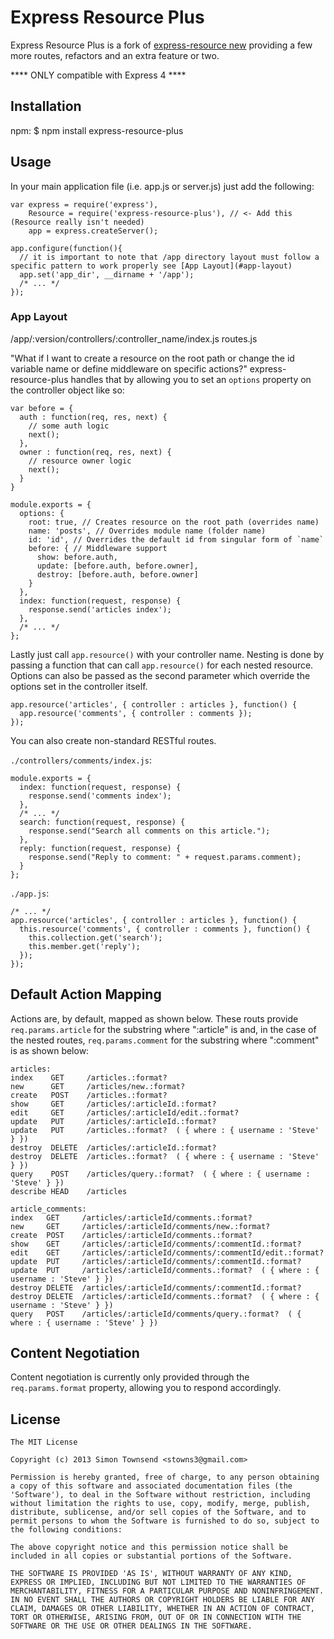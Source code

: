 # Express Resource Plus

Express Resource Plus is a fork of [express-resource new](https://github.com/tpeden/express-resource-new) providing a few more routes, refactors and an extra feature or two.

**** ONLY compatible with Express 4 ****

## Installation

npm:
    $ npm install express-resource-plus

## Usage

In your main application file (i.e. app.js or server.js) just add the following:

    var express = require('express'),
        Resource = require('express-resource-plus'), // <- Add this (Resource really isn't needed)
        app = express.createServer();
    
    app.configure(function(){
      // it is important to note that /app directory layout must follow a specific pattern to work properly see [App Layout](#app-layout)
      app.set('app_dir', __dirname + '/app');
      /* ... */
    });

### App Layout
  /app/:version/controllers/:controller_name/index.js
                routes.js


"What if I want to create a resource on the root path or change the id variable name or define middleware on specific actions?" express-resource-plus handles that by allowing you to set an `options` property on the controller object like so:

    var before = {
      auth : function(req, res, next) {
        // some auth logic
        next();
      },
      owner : function(req, res, next) {
        // resource owner logic
        next();
      }
    }

    module.exports = {
      options: {
        root: true, // Creates resource on the root path (overrides name)
        name: 'posts', // Overrides module name (folder name)
        id: 'id', // Overrides the default id from singular form of `name`
        before: { // Middleware support
          show: before.auth,
          update: [before.auth, before.owner],
          destroy: [before.auth, before.owner]
        }
      },
      index: function(request, response) {
        response.send('articles index');
      },
      /* ... */
    };

Lastly just call `app.resource()` with your controller name. Nesting is done by passing a function that can call `app.resource()` for each nested resource. Options can also be passed as the second parameter which override the options set in the controller itself.

    app.resource('articles', { controller : articles }, function() {
      app.resource('comments', { controller : comments });
    });

You can also create non-standard RESTful routes.

`./controllers/comments/index.js`:

    module.exports = {
      index: function(request, response) {
        response.send('comments index');
      },
      /* ... */
      search: function(request, response) {
        response.send("Search all comments on this article.");
      },
      reply: function(request, response) {
        response.send("Reply to comment: " + request.params.comment);
      }
    };

`./app.js`:

    /* ... */
    app.resource('articles', { controller : articles }, function() {
      this.resource('comments', { controller : comments }, function() {
        this.collection.get('search');
        this.member.get('reply');
      });
    });

## Default Action Mapping

Actions are, by default, mapped as shown below. These routs provide `req.params.article` for the substring where ":article" is and, in the case of the nested routes, `req.params.comment` for the substring where ":comment" is as shown below:

    articles:
    index    GET     /articles.:format?
    new      GET     /articles/new.:format?
    create   POST    /articles.:format?
    show     GET     /articles/:articleId.:format?
    edit     GET     /articles/:articleId/edit.:format?
    update   PUT     /articles/:articleId.:format?
    update   PUT     /articles.:format?  ( { where : { username : 'Steve' } })
    destroy  DELETE  /articles/:articleId.:format?
    destroy  DELETE  /articles.:format?  ( { where : { username : 'Steve' } })
    query    POST    /articles/query.:format?  ( { where : { username : 'Steve' } })
    describe HEAD    /articles

    article_comments:
    index   GET     /articles/:articleId/comments.:format?
    new     GET     /articles/:articleId/comments/new.:format?
    create  POST    /articles/:articleId/comments.:format?
    show    GET     /articles/:articleId/comments/:commentId.:format?
    edit    GET     /articles/:articleId/comments/:commentId/edit.:format?
    update  PUT     /articles/:articleId/comments/:commentId.:format?
    update  PUT     /articles/:articleId/comments.:format?  ( { where : { username : 'Steve' } })
    destroy DELETE  /articles/:articleId/comments/:commentId.:format?
    destroy DELETE  /articles/:articleId/comments.:format?  ( { where : { username : 'Steve' } })
    query   POST    /articles/:articleId/comments/query.:format?  ( { where : { username : 'Steve' } })

## Content Negotiation

Content negotiation is currently only provided through the `req.params.format` property, allowing you to respond accordingly.

## License

    The MIT License

    Copyright (c) 2013 Simon Townsend <stowns3@gmail.com>

    Permission is hereby granted, free of charge, to any person obtaining
    a copy of this software and associated documentation files (the
    'Software'), to deal in the Software without restriction, including
    without limitation the rights to use, copy, modify, merge, publish,
    distribute, sublicense, and/or sell copies of the Software, and to
    permit persons to whom the Software is furnished to do so, subject to
    the following conditions:

    The above copyright notice and this permission notice shall be
    included in all copies or substantial portions of the Software.

    THE SOFTWARE IS PROVIDED 'AS IS', WITHOUT WARRANTY OF ANY KIND,
    EXPRESS OR IMPLIED, INCLUDING BUT NOT LIMITED TO THE WARRANTIES OF
    MERCHANTABILITY, FITNESS FOR A PARTICULAR PURPOSE AND NONINFRINGEMENT.
    IN NO EVENT SHALL THE AUTHORS OR COPYRIGHT HOLDERS BE LIABLE FOR ANY
    CLAIM, DAMAGES OR OTHER LIABILITY, WHETHER IN AN ACTION OF CONTRACT,
    TORT OR OTHERWISE, ARISING FROM, OUT OF OR IN CONNECTION WITH THE
    SOFTWARE OR THE USE OR OTHER DEALINGS IN THE SOFTWARE.
